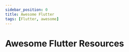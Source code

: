 ```yaml
---
sidebar_position: 0
title: Awesome Flutter
tags: [Flutter, awesome]
---
```


Awesome Flutter Resources
=========================
